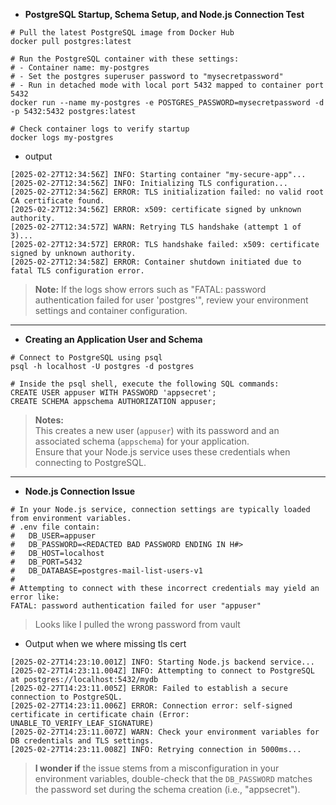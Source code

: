 
- **PostgreSQL Startup, Schema Setup, and Node.js Connection Test**

```shell
# Pull the latest PostgreSQL image from Docker Hub
docker pull postgres:latest
```

```shell
# Run the PostgreSQL container with these settings:
# - Container name: my-postgres
# - Set the postgres superuser password to "mysecretpassword"
# - Run in detached mode with local port 5432 mapped to container port 5432
docker run --name my-postgres -e POSTGRES_PASSWORD=mysecretpassword -d -p 5432:5432 postgres:latest
```

```shell
# Check container logs to verify startup
docker logs my-postgres
```

- output

```shell
[2025-02-27T12:34:56Z] INFO: Starting container "my-secure-app"...
[2025-02-27T12:34:56Z] INFO: Initializing TLS configuration...
[2025-02-27T12:34:56Z] ERROR: TLS initialization failed: no valid root CA certificate found.
[2025-02-27T12:34:56Z] ERROR: x509: certificate signed by unknown authority.
[2025-02-27T12:34:57Z] WARN: Retrying TLS handshake (attempt 1 of 3)...
[2025-02-27T12:34:57Z] ERROR: TLS handshake failed: x509: certificate signed by unknown authority.
[2025-02-27T12:34:58Z] ERROR: Container shutdown initiated due to fatal TLS configuration error.
```

> **Note:** If the logs show errors such as "FATAL: password authentication failed for user 'postgres'", review your environment settings and container configuration.

---

- **Creating an Application User and Schema**

```shell
# Connect to PostgreSQL using psql
psql -h localhost -U postgres -d postgres
```

```shell
# Inside the psql shell, execute the following SQL commands:
CREATE USER appuser WITH PASSWORD 'appsecret';
CREATE SCHEMA appschema AUTHORIZATION appuser;
```

> **Notes:**  
> This creates a new user (`appuser`) with its password and an associated schema (`appschema`) for your application.  
> Ensure that your Node.js service uses these credentials when connecting to PostgreSQL.

---

- **Node.js Connection Issue**


```shell
# In your Node.js service, connection settings are typically loaded from environment variables.
# .env file contain:
#   DB_USER=appuser
#   DB_PASSWORD=<REDACTED BAD PASSWORD ENDING IN H#>
#   DB_HOST=localhost
#   DB_PORT=5432
#   DB_DATABASE=postgres-mail-list-users-v1
#
# Attempting to connect with these incorrect credentials may yield an error like:
FATAL: password authentication failed for user "appuser"
```
> Looks like I pulled the wrong password from vault

- Output when we where missing tls cert

```shell
[2025-02-27T14:23:10.001Z] INFO: Starting Node.js backend service...
[2025-02-27T14:23:11.004Z] INFO: Attempting to connect to PostgreSQL at postgres://localhost:5432/mydb
[2025-02-27T14:23:11.005Z] ERROR: Failed to establish a secure connection to PostgreSQL.
[2025-02-27T14:23:11.006Z] ERROR: Connection error: self-signed certificate in certificate chain (Error: UNABLE_TO_VERIFY_LEAF_SIGNATURE)
[2025-02-27T14:23:11.007Z] WARN: Check your environment variables for DB credentials and TLS settings.
[2025-02-27T14:23:11.008Z] INFO: Retrying connection in 5000ms...
```

> **I wonder if** the issue stems from a misconfiguration in your environment variables, double-check that the `DB_PASSWORD` matches the password set during the schema creation (i.e., "appsecret").

